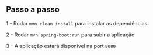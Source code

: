 ## Passo a passo

1 - Rodar `mvn clean install` para instalar as dependências

2 - Rodar `mvn spring-boot:run` para subir a aplicação

3 - A aplicação estará disponível na port `8080`

